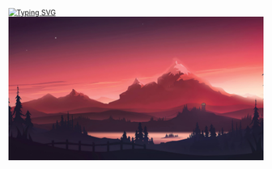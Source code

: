 [![Typing SVG](https://readme-typing-svg.demolab.com?font=Fira+Code&pause=1000&color=F700C0&center=true&random=false&width=435&lines=I'm+Lautaro+Acosta)](https://git.io/typing-svg)
<img src="https://raw.githubusercontent.com/DenverCoder1/minimalistic-wallpaper-collection/main/images/wallpapersden.com_cool-red-mountains-4k.jpg"><img>

<!--
**LautaroAcosta1/LautaroAcosta1** is a ✨ _special_ ✨ repository because its `README.md` (this file) appears on your GitHub profile.

Here are some ideas to get you started:

- 🔭 I’m currently working on ...
- 🌱 I’m currently learning ...
- 👯 I’m looking to collaborate on ...
- 🤔 I’m looking for help with ...
- 💬 Ask me about ...
- 📫 How to reach me: ...
- 😄 Pronouns: ...
- ⚡ Fun fact: ...
-->

